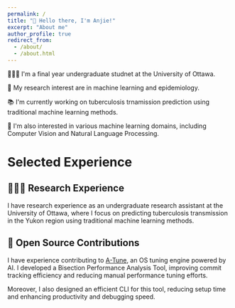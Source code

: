 ```yaml
---
permalink: /
title: "👋 Hello there, I'm Anjie!"
excerpt: "About me"
author_profile: true
redirect_from: 
  - /about/
  - /about.html
---
```


🧑🏻‍💻 I'm a final year undergraduate studnet at the University of Ottawa.

🔬 My research interest are in machine learning and epidemiology.

📚 I'm currently working on tuberculosis trnamission prediction using traditional machine learning methods.

🥰 I'm also interested in various machine learning domains, including Computer Vision and Natural Language Processing.

# Selected Experience
## 👨🏻‍🔬 Research Experience
I have research experience as an undergraduate research assistant at the University of Ottawa, where I focus on predicting tuberculosis transmission in the Yukon region using traditional machine learning methods.

## 🤖 Open Source Contributions
I have experience contributing to [A-Tune](https://gitee.com/openeuler/A-Tune), an OS tuning engine powered by AI. I developed a Bisection Performance Analysis Tool, improving commit tracking efficiency and reducing manual performance tuning efforts.

Moreover, I also designed an efficient CLI for this tool, reducing setup time and enhancing productivity and debugging speed.